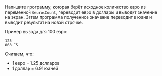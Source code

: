 Напишите программу, которая берёт исходное количество евро из переменной `$eurosCount`, переводит евро в доллары и выводит значение на экран. Затем программа полученное значение переводит в юани и выводит результат на новой строчке.

Пример вывода для 100 евро:

```
125
863.75
```

Считаем, что:
- 1 евро = 1.25 долларов
- 1 доллар = 6.91 юаней
